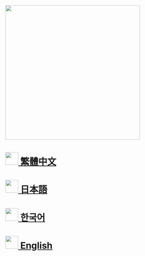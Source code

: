 <img src="https://i.imgur.com/NxDAsy5.png" width="420"/>

<h1><a href="/zh_tw"><img src="https://i.imgur.com/WvLnLJr.png" width="40"/> 繁體中文</a></h1>
<h1><a href="https://github-com.translate.goog/CatPalmServer/Wiki/tree/master/zh_tw?_x_tr_sl=zh-TW&_x_tr_tl=ja"><img src="https://i.imgur.com/zg0gGwb.png" width="40"/> 日本語</a></h1>
<h1><a href="https://github-com.translate.goog/CatPalmServer/Wiki/tree/master/zh_tw?_x_tr_sl=zh-TW&_x_tr_tl=ko"><img src="https://i.imgur.com/2tsWNzu.png" width="40"/> 한국어</a></h1>
<h1><a href="https://github-com.translate.goog/CatPalmServer/Wiki/tree/master/zh_tw?_x_tr_sl=zh-TW&_x_tr_tl=en"><img src="https://i.imgur.com/TLXnfV3.png" width="40"/> English</a></h1>
